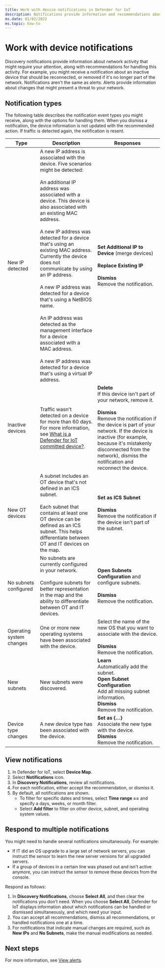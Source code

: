 ```yaml
---
title: Work with device notifications in Defender for IoT
description: Notifications provide information and recommendations about network activity.
ms.date: 01/02/2022
ms.topic: how-to
---
```


# Work with device notifications

Discovery notifications provide information about network activity that might require your attention, along with recommendations for handling this activity. For example, you might receive a notification about an inactive device that should be reconnected, or removed if it's no longer part of the network. Notifications aren't the same as alerts. Alerts provide information about changes that might present a threat to your network.

## Notification types

The following table describes the notification event types you might receive, along with the options for handling them. When you dismiss a notification, the device information is not updated with the recommended action. If traffic is detected again, the notification is resent.

| Type | Description | Responses |
|--|--|--|
| New IP detected | A new IP address is associated with the device. Five scenarios might be detected: <br /><br /> An additional IP address was associated with a device. This device is also associated with an existing MAC address.<br /><br /> A new IP address was detected for a device that's using an existing MAC address. Currently the device does not communicate by using an IP address.<br /> <br /> A new IP address was detected for a device that's using a NetBIOS name. <br /><br /> An IP address was detected as the management interface for a device associated with a MAC address. <br /><br /> A new IP address was detected for a device that's using a virtual IP address. | **Set Additional IP to Device** (merge devices) <br /> <br />**Replace Existing IP** <br /> <br /> **Dismiss**<br /> Remove the notification. |
| Inactive devices | Traffic wasn't detected on a device for more than 60 days. For more information, see [What is a Defender for IoT committed device?](architecture.md#what-is-a-defender-for-iot-committed-device). | **Delete** <br /> If this device isn't part of your network, remove it. <br /><br />**Dismiss** <br /> Remove the notification if the device is part of your network. If the device is inactive (for example, because it's mistakenly disconnected from the network), dismiss the notification and reconnect the device. |
| New OT devices | A subnet includes an OT device that's not defined in an ICS subnet. <br /><br /> Each subnet that contains at least one OT device can be defined as an ICS subnet. This helps differentiate between OT and IT devices on the map. | **Set as ICS Subnet** <br /> <br /> **Dismiss** <br />Remove the notification if the device isn't part of the subnet. |
| No subnets configured | No subnets are currently configured in your network. <br /><br /> Configure subnets for better representation in the map and the ability to differentiate between OT and IT devices. | **Open Subnets Configuration** and configure subnets. <br /><br />**Dismiss** <br /> Remove the notification. |
| Operating system changes | One or more new operating systems have been associated with the device. | Select the name of the new OS that you want to associate with the device.<br /><br /> **Dismiss** <br /> Remove the notification. |
| New subnets | New subnets were discovered. | **Learn**<br />Automatically add the subnet.<br />**Open Subnet Configuration**<br />Add all missing subnet information.<br />**Dismiss**<br />Remove the notification. |
| Device type changes | A new device type has been associated with the device. | **Set as {…}**<br />Associate the new type with the device.<br />**Dismiss**<br />Remove the notification. |

## View notifications

1. In Defender for IoT, select **Device Map**.
1. Select **Notifications** icon. 
1. In **Discovery Notifications**, review all notifications.
1. For each notification, either accept the recommendation, or dismiss it.
1. By default, all notifications are shown.
    - To filter for specific dates and times, select **Time range ==** and specify a days, weeks, or month filter.
    - Select **Add filter** to filter on other device, subnet, and operating system values.


## Respond to multiple notifications 

You might need to handle several notifications simultaneously. For example:

- If IT did an OS upgrade to a large set of network servers, you can instruct the sensor to learn the new server versions for all upgraded servers. 
- If a group of devices in a certain line was phased out and isn't active anymore, you can instruct the sensor to remove these devices from the console.

Respond as follows:

1. In **Discovery Notifications**, choose  **Select All**, and then clear the notifications you don't need. When you choose **Select All**, Defender for IoT displays information about which notifications can be handled or dismissed simultaneously, and which need your input.
1. You can accept all recommendations, dismiss all recommendations, or handled notifications one at a time. 
1. For notifications that indicate manual changes are required, such as **New IPs** and **No Subnets**, make the manual modifications as needed. 

## Next steps

For more information, see [View alerts](how-to-view-alerts.md).
